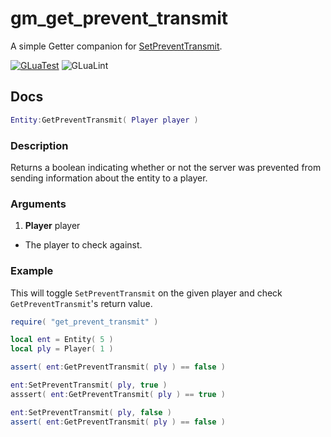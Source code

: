 # gm_get_prevent_transmit
A simple Getter companion for [SetPreventTransmit](https://wiki.facepunch.com/gmod/Entity:SetPreventTransmit).

[![GLuaTest](https://github.com/CFC-Servers/gm_get_prevent_transmit/actions/workflows/gluatest.yml/badge.svg)](https://github.com/CFC-Servers/GLuaTest)
![GLuaLint](https://github.com/CFC-Servers/gm_get_prevent_transmit/actions/workflows/glualint.yml/badge.svg)

## Docs
```lua
Entity:GetPreventTransmit( Player player )
```

### Description
Returns a boolean indicating whether or not the server was prevented from sending information about the entity to a player.

### Arguments
 1. **Player** player
   - The player to check against.

### Example
This will toggle `SetPreventTransmit` on the given player and check `GetPreventTransmit`'s return value.

```lua
require( "get_prevent_transmit" )

local ent = Entity( 5 )
local ply = Player( 1 )

assert( ent:GetPreventTransmit( ply ) == false )

ent:SetPreventTransmit( ply, true )
asssert( ent:GetPreventTransmit( ply ) == true )

ent:SetPreventTransmit( ply, false )
assert( ent:GetPreventTransmit( ply ) == false )
```

